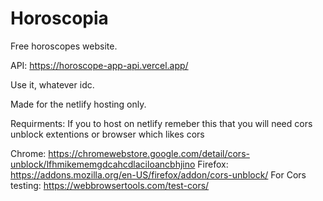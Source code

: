 # Horoscopia
Free horoscopes website.

API: https://horoscope-app-api.vercel.app/

Use it, whatever idc.

Made for the netlify hosting only.

Requirments:
If you to host on netlify remeber this that you will need cors unblock extentions
or browser which likes cors

Chrome: https://chromewebstore.google.com/detail/cors-unblock/lfhmikememgdcahcdlaciloancbhjino
Firefox: https://addons.mozilla.org/en-US/firefox/addon/cors-unblock/
For Cors testing: https://webbrowsertools.com/test-cors/
